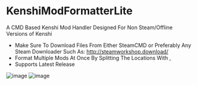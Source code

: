 # KenshiModFormatterLite
A CMD Based Kenshi Mod Handler Designed For Non Steam/Offline Versions of Kenshi
- Make Sure To Download Files From Either SteamCMD or Preferably Any Steam Downloader Such As: http://steamworkshop.download/
- Format Multiple Mods At Once By Splitting The Locations With ,
- Supports Latest Release

![image](https://github.com/injectionmethod/KenshiModFormatterLite/assets/80434330/d4509298-bb41-4eef-a2ea-fde828fba11c)
![image](https://github.com/injectionmethod/KenshiModFormatterLite/assets/80434330/aa2fd3ad-8fb4-43f2-8dde-726451f346d0)

